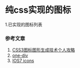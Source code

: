 # 纯css实现的图标

1.已实现的图标列表

### 参考文章
1. [CSS3图标图形生成技术个人攻略](http://www.zhangxinxu.com/wordpress/2014/04/css3-icon-%E5%9B%BE%E6%A0%87%E7%94%9F%E6%88%90%E6%8A%80%E6%9C%AF/)
2. [one-div](http://one-div.com/)
3. [IOS7 icons](http://codepen.io/peterschmiz/pen/xmqCg)